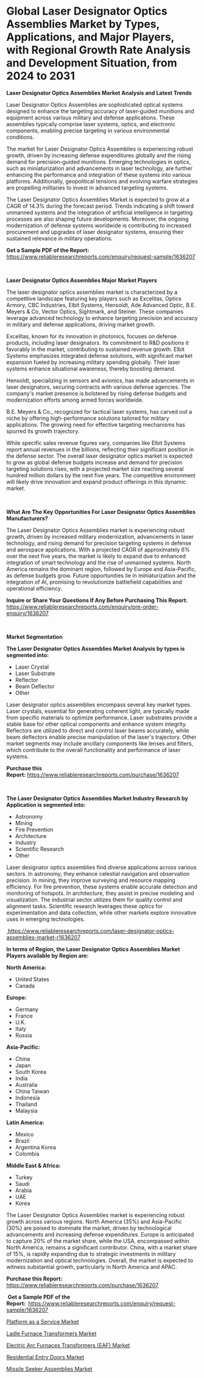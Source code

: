 <p><h1>Global Laser Designator Optics Assemblies Market by Types, Applications, and Major Players, with Regional Growth Rate Analysis and Development Situation, from 2024 to 2031</h1></p><p><strong>Laser Designator Optics Assemblies Market Analysis and Latest Trends</strong></p>
<p><p>Laser Designator Optics Assemblies are sophisticated optical systems designed to enhance the targeting accuracy of laser-guided munitions and equipment across various military and defense applications. These assemblies typically comprise laser systems, optics, and electronic components, enabling precise targeting in various environmental conditions.</p><p>The market for Laser Designator Optics Assemblies is experiencing robust growth, driven by increasing defense expenditures globally and the rising demand for precision-guided munitions. Emerging technologies in optics, such as miniaturization and advancements in laser technology, are further enhancing the performance and integration of these systems into various platforms. Additionally, geopolitical tensions and evolving warfare strategies are propelling militaries to invest in advanced targeting systems.</p><p>The Laser Designator Optics Assemblies Market is expected to grow at a CAGR of 14.3% during the forecast period. Trends indicating a shift toward unmanned systems and the integration of artificial intelligence in targeting processes are also shaping future developments. Moreover, the ongoing modernization of defense systems worldwide is contributing to increased procurement and upgrades of laser designator systems, ensuring their sustained relevance in military operations.</p></p>
<p><strong>Get a Sample PDF of the Report:&nbsp;</strong> <a href="https://www.reliableresearchreports.com/enquiry/request-sample/1636207">https://www.reliableresearchreports.com/enquiry/request-sample/1636207</a></p>
<p>&nbsp;</p>
<p><strong>Laser Designator Optics Assemblies Major Market Players</strong></p>
<p><p>The laser designator optics assemblies market is characterized by a competitive landscape featuring key players such as Excelitas, Optics Armory, CBC Industries, Elbit Systems, Hensoldt, Ade Advanced Optic, B.E. Meyers & Co, Vector Optics, Sightmark, and Steiner. These companies leverage advanced technology to enhance targeting precision and accuracy in military and defense applications, driving market growth.</p><p>Excelitas, known for its innovation in photonics, focuses on defense products, including laser designators. Its commitment to R&D positions it favorably in the market, contributing to sustained revenue growth. Elbit Systems emphasizes integrated defense solutions, with significant market expansion fueled by increasing military spending globally. Their laser systems enhance situational awareness, thereby boosting demand.</p><p>Hensoldt, specializing in sensors and avionics, has made advancements in laser designators, securing contracts with various defense agencies. The company's market presence is bolstered by rising defense budgets and modernization efforts among armed forces worldwide.</p><p>B.E. Meyers & Co., recognized for tactical laser systems, has carved out a niche by offering high-performance solutions tailored for military applications. The growing need for effective targeting mechanisms has spurred its growth trajectory.</p><p>While specific sales revenue figures vary, companies like Elbit Systems report annual revenues in the billions, reflecting their significant position in the defense sector. The overall laser designator optics market is expected to grow as global defense budgets increase and demand for precision targeting solutions rises, with a projected market size reaching several hundred million dollars by the next five years. The competitive environment will likely drive innovation and expand product offerings in this dynamic market.</p></p>
<p>&nbsp;</p>
<p><strong>What Are The Key Opportunities For Laser Designator Optics Assemblies Manufacturers?</strong></p>
<p><p>The Laser Designator Optics Assemblies market is experiencing robust growth, driven by increased military modernization, advancements in laser technology, and rising demand for precision targeting systems in defense and aerospace applications. With a projected CAGR of approximately 6% over the next five years, the market is likely to expand due to enhanced integration of smart technology and the rise of unmanned systems. North America remains the dominant region, followed by Europe and Asia-Pacific, as defense budgets grow. Future opportunities lie in miniaturization and the integration of AI, promising to revolutionize battlefield capabilities and operational efficiency.</p></p>
<p><strong>Inquire or Share Your Questions If Any Before Purchasing This Report:</strong> <a href="https://www.reliableresearchreports.com/enquiry/pre-order-enquiry/1636207">https://www.reliableresearchreports.com/enquiry/pre-order-enquiry/1636207</a></p>
<p>&nbsp;</p>
<p><strong>Market Segmentation</strong></p>
<p><strong>The Laser Designator Optics Assemblies Market Analysis by types is segmented into:</strong></p>
<p><ul><li>Laser Crystal</li><li>Laser Substrate</li><li>Reflector</li><li>Beam Deflector</li><li>Other</li></ul></p>
<p><p>Laser designator optics assemblies encompass several key market types. Laser crystals, essential for generating coherent light, are typically made from specific materials to optimize performance. Laser substrates provide a stable base for other optical components and enhance system integrity. Reflectors are utilized to direct and control laser beams accurately, while beam deflectors enable precise manipulation of the laser's trajectory. Other market segments may include ancillary components like lenses and filters, which contribute to the overall functionality and performance of laser systems.</p></p>
<p><strong>Purchase this Report:&nbsp;</strong><a href="https://www.reliableresearchreports.com/purchase/1636207">https://www.reliableresearchreports.com/purchase/1636207</a></p>
<p>&nbsp;</p>
<p><strong>The Laser Designator Optics Assemblies Market Industry Research by Application is segmented into:</strong></p>
<p><ul><li>Astronomy</li><li>Mining</li><li>Fire Prevention</li><li>Architecture</li><li>Industry</li><li>Scientific Research</li><li>Other</li></ul></p>
<p><p>Laser designator optics assemblies find diverse applications across various sectors. In astronomy, they enhance celestial navigation and observation precision. In mining, they improve surveying and resource mapping efficiency. For fire prevention, these systems enable accurate detection and monitoring of hotspots. In architecture, they assist in precise modeling and visualization. The industrial sector utilizes them for quality control and alignment tasks. Scientific research leverages these optics for experimentation and data collection, while other markets explore innovative uses in emerging technologies.</p></p>
<p><a href="https://www.reliableresearchreports.com/laser-designator-optics-assemblies-market-r1636207">&nbsp;https://www.reliableresearchreports.com/laser-designator-optics-assemblies-market-r1636207</a></p>
<p><strong>In terms of Region, the Laser Designator Optics Assemblies Market Players available by Region are:</strong></p>
<p>
    <p> <strong> North America: </strong>
        <ul>
            <li>United States</li>
            <li>Canada</li>
        </ul>
        </p> 
    <p> <strong> Europe: </strong>
        <ul>
            <li>Germany</li>
            <li>France</li>
            <li>U.K.</li>
            <li>Italy</li>
            <li>Russia</li>
        </ul>
        </p> 
    <p> <strong> Asia-Pacific: </strong>
        <ul>
            <li>China</li>
            <li>Japan</li>
            <li>South Korea</li>
            <li>India</li>
            <li>Australia</li>
            <li>China Taiwan</li>
            <li>Indonesia</li>
            <li>Thailand</li>
            <li>Malaysia</li>
        </ul>
        </p> 
    <p> <strong> Latin America: </strong>
        <ul>
            <li>Mexico</li>
            <li>Brazil</li>
            <li>Argentina Korea</li>
            <li>Colombia</li>
        </ul>
        </p> 
    <p> <strong> Middle East & Africa: </strong>
        <ul>
            <li>Turkey</li>
            <li>Saudi</li>
            <li>Arabia</li>
            <li>UAE</li>
            <li>Korea</li>
        </ul>
    </p>
    </p>
<p><p>The Laser Designator Optics Assemblies market is experiencing robust growth across various regions. North America (35%) and Asia-Pacific (30%) are poised to dominate the market, driven by technological advancements and increasing defense expenditures. Europe is anticipated to capture 20% of the market share, while the USA, encompassed within North America, remains a significant contributor. China, with a market share of 15%, is rapidly expanding due to strategic investments in military modernization and optical technologies. Overall, the market is expected to witness substantial growth, particularly in North America and APAC.</p></p>
<p><strong>Purchase this Report: </strong><a href="https://www.reliableresearchreports.com/purchase/1636207">https://www.reliableresearchreports.com/purchase/1636207</a></p>
<p>&nbsp;<strong>Get a Sample PDF of the Report:&nbsp;&nbsp;</strong><a href="https://www.reliableresearchreports.com/enquiry/request-sample/1636207">https://www.reliableresearchreports.com/enquiry/request-sample/1636207</a></p>
<p><strong></strong></p>
<p><p><a href="https://www.linkedin.com/pulse/global-platform-service-market-size-share-analysis-product-s8d3e">Platform as a Service Market</a></p><p><a href="https://medium.com/@xwkczgrt59/ladle-furnace-transformers-market-trends-and-strategic-market-insights-2024-2031-ccf648e1539a">Ladle Furnace Transformers Market</a></p><p><a href="https://medium.com/@xwkczgrt59/electric-arc-furnaces-transformers-eaf-market-research-report-includes-analysis-on-market-size-acaf9be9a93b">Electric Arc Furnaces Transformers (EAF) Market</a></p><p><a href="https://issuu.com/reportprime-2/docs/residential-entry-doors-market-size_c234c52a8d5237">Residential Entry Doors Market</a></p><p><a href="https://github.com/SamiaHussain82/Market-Research-Report-List-1/blob/main/missile-seeker-assemblies-market.md">Missile Seeker Assemblies Market</a></p></p>